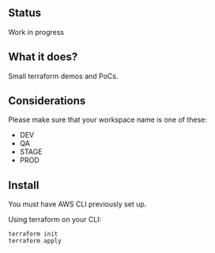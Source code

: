 ## Status

Work in progress

## What it does?

Small terraform demos and PoCs.

## Considerations

Please make sure that your workspace name is one of these:

* DEV
* QA
* STAGE
* PROD

## Install

You must have AWS CLI previously set up.

Using terraform on your CLI:

    terraform init
    terraform apply